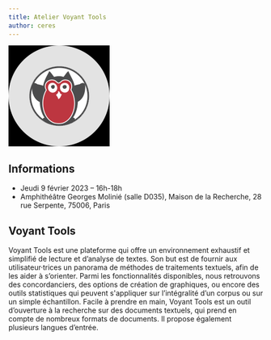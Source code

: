 ```yaml
---
title: Atelier Voyant Tools
author: ceres
---
```


![](voyanttools.png)

## Informations

- Jeudi 9 février 2023 – 16h-18h
- Amphithéâtre Georges Molinié (salle D035), Maison de la Recherche, 28 rue Serpente, 75006, Paris

## Voyant Tools

Voyant Tools est une plateforme qui offre un environnement exhaustif et simplifié de lecture et d’analyse de textes. Son but est de fournir aux utilisateur·trices un panorama de méthodes de traitements textuels, afin de les aider à s’orienter. Parmi les fonctionnalités disponibles, nous retrouvons des concordanciers, des options de création de graphiques, ou encore des outils statistiques qui peuvent s'appliquer sur l’intégralité d’un corpus ou sur un simple échantillon. Facile à prendre en main, Voyant Tools est un outil d’ouverture à la recherche sur des documents textuels, qui prend en compte de nombreux formats de documents. Il propose également plusieurs langues d’entrée.
